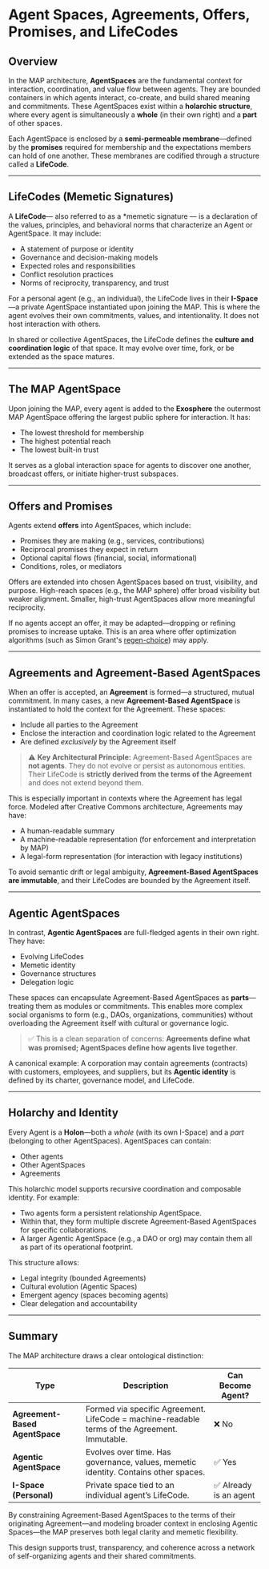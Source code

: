 # Agent Spaces, Agreements, Offers, Promises, and LifeCodes

## Overview

In the MAP architecture, **AgentSpaces** are the fundamental context for interaction, coordination, and value flow between agents. They are bounded containers in which agents interact, co-create, and build shared meaning and commitments. These AgentSpaces exist within a **holarchic structure**, where every agent is simultaneously a **whole** (in their own right) and a **part** of other spaces.

Each AgentSpace is enclosed by a **semi-permeable membrane**—defined by the **promises** required for membership and the expectations members can hold of one another. These membranes are codified through a structure called a **LifeCode**.

---

## LifeCodes (Memetic Signatures)

A **LifeCode**— also referred to as a *memetic signature — is a declaration of the values, principles, and behavioral norms that characterize an Agent or AgentSpace. It may include:

- A statement of purpose or identity
- Governance and decision-making models
- Expected roles and responsibilities
- Conflict resolution practices
- Norms of reciprocity, transparency, and trust

For a personal agent (e.g., an individual), the LifeCode lives in their **I-Space**—a private AgentSpace instantiated upon joining the MAP. This is where the agent evolves their own commitments, values, and intentionality. It does not host interaction with others.

In shared or collective AgentSpaces, the LifeCode defines the **culture and coordination logic** of that space. It may evolve over time, fork, or be extended as the space matures.

---

## The MAP AgentSpace

Upon joining the MAP, every agent is added to the **Exosphere** the outermost MAP AgentSpace offering the largest public sphere for interaction. It has:

- The lowest threshold for membership
- The highest potential reach
- The lowest built-in trust

It serves as a global interaction space for agents to discover one another, broadcast offers, or initiate higher-trust subspaces.

---

## Offers and Promises

Agents extend **offers** into AgentSpaces, which include:

- Promises they are making (e.g., services, contributions)
- Reciprocal promises they expect in return
- Optional capital flows (financial, social, informational)
- Conditions, roles, or mediators

Offers are extended into chosen AgentSpaces based on trust, visibility, and purpose. High-reach spaces (e.g., the MAP sphere) offer broad visibility but weaker alignment. Smaller, high-trust AgentSpaces allow more meaningful reciprocity.

If no agents accept an offer, it may be adapted—dropping or refining promises to increase uptake. This is an area where offer optimization algorithms (such as Simon Grant's [regen-choice](https://www.simongrant.org/RegenCHOICE/)) may apply.

---

## Agreements and Agreement-Based AgentSpaces

When an offer is accepted, an **Agreement** is formed—a structured, mutual commitment. In many cases, a new **Agreement-Based AgentSpace** is instantiated to hold the context for the Agreement. These spaces:

- Include all parties to the Agreement
- Enclose the interaction and coordination logic related to the Agreement
- Are defined *exclusively* by the Agreement itself

> ⚠️ **Key Architectural Principle:** Agreement-Based AgentSpaces are **not agents**. They do not evolve or persist as autonomous entities. Their LifeCode is **strictly derived from the terms of the Agreement** and does not extend beyond them.

This is especially important in contexts where the Agreement has legal force. Modeled after Creative Commons architecture, Agreements may have:

- A human-readable summary
- A machine-readable representation (for enforcement and interpretation by MAP)
- A legal-form representation (for interaction with legacy institutions)

To avoid semantic drift or legal ambiguity, **Agreement-Based AgentSpaces are immutable**, and their LifeCodes are bounded by the Agreement itself.

---

## Agentic AgentSpaces

In contrast, **Agentic AgentSpaces** are full-fledged agents in their own right. They have:

- Evolving LifeCodes
- Memetic identity
- Governance structures
- Delegation logic

These spaces can encapsulate Agreement-Based AgentSpaces as **parts**—treating them as modules or commitments. This enables more complex social organisms to form (e.g., DAOs, organizations, communities) without overloading the Agreement itself with cultural or governance logic.

> ✅ This is a clean separation of concerns: **Agreements define what was promised; AgentSpaces define how agents live together**.

A canonical example: A corporation may contain agreements (contracts) with customers, employees, and suppliers, but its **Agentic identity** is defined by its charter, governance model, and LifeCode.

---

## Holarchy and Identity

Every Agent is a **Holon**—both a *whole* (with its own I-Space) and a *part* (belonging to other AgentSpaces). AgentSpaces can contain:

- Other agents
- Other AgentSpaces
- Agreements

This holarchic model supports recursive coordination and composable identity. For example:

- Two agents form a persistent relationship AgentSpace.
- Within that, they form multiple discrete Agreement-Based AgentSpaces for specific collaborations.
- A larger Agentic AgentSpace (e.g., a DAO or org) may contain them all as part of its operational footprint.

This structure allows:

- Legal integrity (bounded Agreements)
- Cultural evolution (Agentic Spaces)
- Emergent agency (spaces becoming agents)
- Clear delegation and accountability

---

## Summary

The MAP architecture draws a clear ontological distinction:

| Type | Description | Can Become Agent? |
|------|-------------|-------------------|
| **Agreement-Based AgentSpace** | Formed via specific Agreement. LifeCode = machine-readable terms of the Agreement. Immutable. | ❌ No |
| **Agentic AgentSpace** | Evolves over time. Has governance, values, memetic identity. Contains other spaces. | ✅ Yes |
| **I-Space (Personal)** | Private space tied to an individual agent’s LifeCode. | ✅ Already is an agent |

By constraining Agreement-Based AgentSpaces to the terms of their originating Agreement—and modeling broader context in enclosing Agentic Spaces—the MAP preserves both legal clarity and memetic flexibility.

This design supports trust, transparency, and coherence across a network of self-organizing agents and their shared commitments.